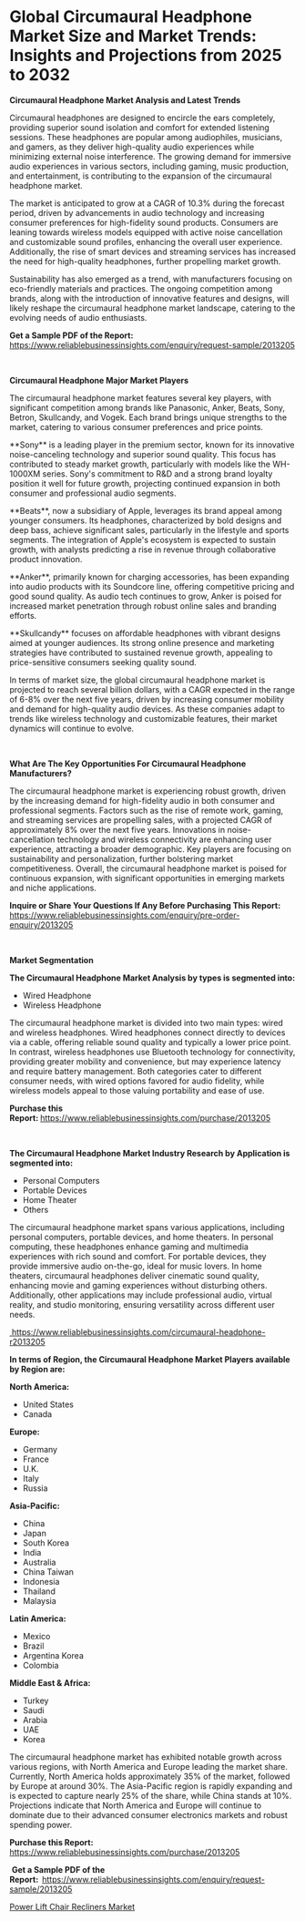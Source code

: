 <p><h1>Global Circumaural Headphone Market Size and Market Trends: Insights and Projections from 2025 to 2032</h1></p><p><strong>Circumaural Headphone Market Analysis and Latest Trends</strong></p>
<p><p>Circumaural headphones are designed to encircle the ears completely, providing superior sound isolation and comfort for extended listening sessions. These headphones are popular among audiophiles, musicians, and gamers, as they deliver high-quality audio experiences while minimizing external noise interference. The growing demand for immersive audio experiences in various sectors, including gaming, music production, and entertainment, is contributing to the expansion of the circumaural headphone market.</p><p>The market is anticipated to grow at a CAGR of 10.3% during the forecast period, driven by advancements in audio technology and increasing consumer preferences for high-fidelity sound products. Consumers are leaning towards wireless models equipped with active noise cancellation and customizable sound profiles, enhancing the overall user experience. Additionally, the rise of smart devices and streaming services has increased the need for high-quality headphones, further propelling market growth.</p><p>Sustainability has also emerged as a trend, with manufacturers focusing on eco-friendly materials and practices. The ongoing competition among brands, along with the introduction of innovative features and designs, will likely reshape the circumaural headphone market landscape, catering to the evolving needs of audio enthusiasts.</p></p>
<p><strong>Get a Sample PDF of the Report:&nbsp;</strong> <a href="https://www.reliablebusinessinsights.com/enquiry/request-sample/2013205?utm_campaign=2127&utm_medium=2&utm_source=Github&utm_content=ia&utm_term=08022025&utm_id=circumaural-headphone">https://www.reliablebusinessinsights.com/enquiry/request-sample/2013205</a></p>
<p>&nbsp;</p>
<p><strong>Circumaural Headphone Major Market Players</strong></p>
<p><p>The circumaural headphone market features several key players, with significant competition among brands like Panasonic, Anker, Beats, Sony, Betron, Skullcandy, and Vogek. Each brand brings unique strengths to the market, catering to various consumer preferences and price points.</p><p>**Sony** is a leading player in the premium sector, known for its innovative noise-canceling technology and superior sound quality. This focus has contributed to steady market growth, particularly with models like the WH-1000XM series. Sony's commitment to R&D and a strong brand loyalty position it well for future growth, projecting continued expansion in both consumer and professional audio segments.</p><p>**Beats**, now a subsidiary of Apple, leverages its brand appeal among younger consumers. Its headphones, characterized by bold designs and deep bass, achieve significant sales, particularly in the lifestyle and sports segments. The integration of Apple's ecosystem is expected to sustain growth, with analysts predicting a rise in revenue through collaborative product innovation.</p><p>**Anker**, primarily known for charging accessories, has been expanding into audio products with its Soundcore line, offering competitive pricing and good sound quality. As audio tech continues to grow, Anker is poised for increased market penetration through robust online sales and branding efforts.</p><p>**Skullcandy** focuses on affordable headphones with vibrant designs aimed at younger audiences. Its strong online presence and marketing strategies have contributed to sustained revenue growth, appealing to price-sensitive consumers seeking quality sound.</p><p>In terms of market size, the global circumaural headphone market is projected to reach several billion dollars, with a CAGR expected in the range of 6-8% over the next five years, driven by increasing consumer mobility and demand for high-quality audio devices. As these companies adapt to trends like wireless technology and customizable features, their market dynamics will continue to evolve.</p></p>
<p>&nbsp;</p>
<p><strong>What Are The Key Opportunities For Circumaural Headphone Manufacturers?</strong></p>
<p><p>The circumaural headphone market is experiencing robust growth, driven by the increasing demand for high-fidelity audio in both consumer and professional segments. Factors such as the rise of remote work, gaming, and streaming services are propelling sales, with a projected CAGR of approximately 8% over the next five years. Innovations in noise-cancellation technology and wireless connectivity are enhancing user experience, attracting a broader demographic. Key players are focusing on sustainability and personalization, further bolstering market competitiveness. Overall, the circumaural headphone market is poised for continuous expansion, with significant opportunities in emerging markets and niche applications.</p></p>
<p><strong>Inquire or Share Your Questions If Any Before Purchasing This Report:</strong> <a href="https://www.reliablebusinessinsights.com/enquiry/pre-order-enquiry/2013205?utm_campaign=2127&utm_medium=2&utm_source=Github&utm_content=ia&utm_term=08022025&utm_id=circumaural-headphone">https://www.reliablebusinessinsights.com/enquiry/pre-order-enquiry/2013205</a></p>
<p>&nbsp;</p>
<p><strong>Market Segmentation</strong></p>
<p><strong>The Circumaural Headphone Market Analysis by types is segmented into:</strong></p>
<p><ul><li>Wired Headphone</li><li>Wireless Headphone</li></ul></p>
<p><p>The circumaural headphone market is divided into two main types: wired and wireless headphones. Wired headphones connect directly to devices via a cable, offering reliable sound quality and typically a lower price point. In contrast, wireless headphones use Bluetooth technology for connectivity, providing greater mobility and convenience, but may experience latency and require battery management. Both categories cater to different consumer needs, with wired options favored for audio fidelity, while wireless models appeal to those valuing portability and ease of use.</p></p>
<p><strong>Purchase this Report:&nbsp;</strong><a href="https://www.reliablebusinessinsights.com/purchase/2013205?utm_campaign=2127&utm_medium=2&utm_source=Github&utm_content=ia&utm_term=08022025&utm_id=circumaural-headphone">https://www.reliablebusinessinsights.com/purchase/2013205</a></p>
<p>&nbsp;</p>
<p><strong>The Circumaural Headphone Market Industry Research by Application is segmented into:</strong></p>
<p><ul><li>Personal Computers</li><li>Portable Devices</li><li>Home Theater</li><li>Others</li></ul></p>
<p><p>The circumaural headphone market spans various applications, including personal computers, portable devices, and home theaters. In personal computing, these headphones enhance gaming and multimedia experiences with rich sound and comfort. For portable devices, they provide immersive audio on-the-go, ideal for music lovers. In home theaters, circumaural headphones deliver cinematic sound quality, enhancing movie and gaming experiences without disturbing others. Additionally, other applications may include professional audio, virtual reality, and studio monitoring, ensuring versatility across different user needs.</p></p>
<p><a href="https://www.reliablebusinessinsights.com/circumaural-headphone-r2013205?utm_campaign=2127&utm_medium=2&utm_source=Github&utm_content=ia&utm_term=08022025&utm_id=circumaural-headphone">&nbsp;https://www.reliablebusinessinsights.com/circumaural-headphone-r2013205</a></p>
<p><strong>In terms of Region, the Circumaural Headphone Market Players available by Region are:</strong></p>
<p>
    <p> <strong> North America: </strong>
        <ul>
            <li>United States</li>
            <li>Canada</li>
        </ul>
        </p> 
    <p> <strong> Europe: </strong>
        <ul>
            <li>Germany</li>
            <li>France</li>
            <li>U.K.</li>
            <li>Italy</li>
            <li>Russia</li>
        </ul>
        </p> 
    <p> <strong> Asia-Pacific: </strong>
        <ul>
            <li>China</li>
            <li>Japan</li>
            <li>South Korea</li>
            <li>India</li>
            <li>Australia</li>
            <li>China Taiwan</li>
            <li>Indonesia</li>
            <li>Thailand</li>
            <li>Malaysia</li>
        </ul>
        </p> 
    <p> <strong> Latin America: </strong>
        <ul>
            <li>Mexico</li>
            <li>Brazil</li>
            <li>Argentina Korea</li>
            <li>Colombia</li>
        </ul>
        </p> 
    <p> <strong> Middle East & Africa: </strong>
        <ul>
            <li>Turkey</li>
            <li>Saudi</li>
            <li>Arabia</li>
            <li>UAE</li>
            <li>Korea</li>
        </ul>
    </p>
    </p>
<p><p>The circumaural headphone market has exhibited notable growth across various regions, with North America and Europe leading the market share. Currently, North America holds approximately 35% of the market, followed by Europe at around 30%. The Asia-Pacific region is rapidly expanding and is expected to capture nearly 25% of the share, while China stands at 10%. Projections indicate that North America and Europe will continue to dominate due to their advanced consumer electronics markets and robust spending power.</p></p>
<p><strong>Purchase this Report: </strong><a href="https://www.reliablebusinessinsights.com/purchase/2013205?utm_campaign=2127&utm_medium=2&utm_source=Github&utm_content=ia&utm_term=08022025&utm_id=circumaural-headphone">https://www.reliablebusinessinsights.com/purchase/2013205</a></p>
<p>&nbsp;<strong>Get a Sample PDF of the Report:&nbsp;&nbsp;</strong><a href="https://www.reliablebusinessinsights.com/enquiry/request-sample/2013205?utm_campaign=2127&utm_medium=2&utm_source=Github&utm_content=ia&utm_term=08022025&utm_id=circumaural-headphone">https://www.reliablebusinessinsights.com/enquiry/request-sample/2013205</a></p>
<p><strong></strong></p>
<p><p><a href="https://github.com/seanmcma708/Market-Research-Report-List-1/blob/main/power-lift-chair-recliners-market.md?utm_campaign=2127&utm_medium=2&utm_source=Github&utm_content=ia&utm_term=08022025&utm_id=circumaural-headphone">Power Lift Chair Recliners Market</a></p></p>